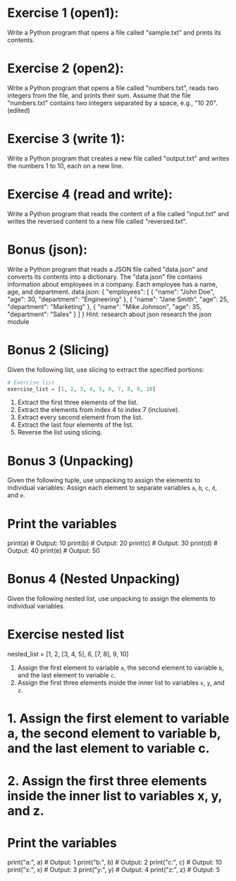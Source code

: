 # Exercise 1 (open1):
Write a Python program that opens a file called "sample.txt" and prints its contents.

# Exercise 2 (open2):
Write a Python program that opens a file called "numbers.txt", reads two integers from the file, and prints their sum.
Assume that the file "numbers.txt" contains two integers separated by a space, e.g., "10 20". (edited) 

# Exercise 3 (write 1):
Write a Python program that creates a new file called "output.txt" and writes the numbers 1 to 10, each on a new line.

# Exercise 4 (read and write):
Write a Python program that reads the content of a file called "input.txt" and writes the reversed content to a new file called "reversed.txt".

# Bonus (json):
Write a Python program that reads a JSON file called "data.json" and converts its contents into a dictionary.
The "data.json" file contains information about employees in a company.
Each employee has a name, age, and department.
data.json:
{
    "employees": [
        {
            "name": "John Doe",
            "age": 30,
            "department": "Engineering"
        },
        {
            "name": "Jane Smith",
            "age": 25,
            "department": "Marketing"
        },
        {
            "name": "Mike Johnson",
            "age": 35,
            "department": "Sales"
        }
    ]
}
Hint:
research about json
research the json module

# Bonus 2 (Slicing)
Given the following list, use slicing to extract the specified portions:
```python
# Exercise list
exercise_list = [1, 2, 3, 4, 5, 6, 7, 8, 9, 10]
```
1. Extract the first three elements of the list.
2. Extract the elements from index 4 to index 7 (inclusive).
3. Extract every second element from the list.
4. Extract the last four elements of the list.
5. Reverse the list using slicing.


# Bonus 3 (Unpacking)
Given the following tuple, use unpacking to assign the elements to individual variables:
Assign each element to separate variables `a`, `b`, `c`, `d`, and `e`.
# Print the variables
print(a)  # Output: 10
print(b)  # Output: 20
print(c)  # Output: 30
print(d)  # Output: 40
print(e)  # Output: 50

# Bonus 4 (Nested Unpacking)
Given the following nested list, use unpacking to assign the elements to individual variables.

# Exercise nested list
nested_list = [1, 2, [3, 4, 5], 6, [7, 8], 9, 10]
1. Assign the first element to variable `a`, the second element to variable `b`, and the last element to variable `c`.
2. Assign the first three elements inside the inner list to variables `x`, `y`, and `z`.
# 1. Assign the first element to variable a, the second element to variable b, and the last element to variable c.
# 2. Assign the first three elements inside the inner list to variables x, y, and z.
# Print the variables
print("a:", a)  # Output: 1
print("b:", b)  # Output: 2
print("c:", c)  # Output: 10
print("x:", x)  # Output: 3
print("y:", y)  # Output: 4
print("z:", z)  # Output: 5